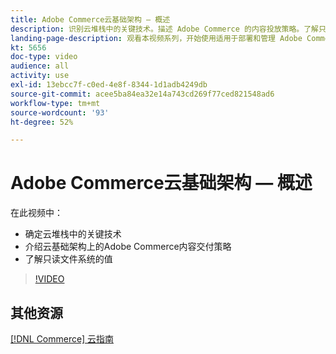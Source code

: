 ```yaml
---
title: Adobe Commerce云基础架构 — 概述
description: 识别云堆栈中的关键技术​。描述 Adobe Commerce 的内容投放策略。了解只读文件系统的价值。
landing-page-description: 观看本视频系列，开始使用适用于部署和管理 Adobe Commerce 的云基础架构。
kt: 5656
doc-type: video
audience: all
activity: use
exl-id: 13ebcc7f-c0ed-4e8f-8344-1d1adb4249db
source-git-commit: acee5ba84ea32e14a743cd269f77ced821548ad6
workflow-type: tm+mt
source-wordcount: '93'
ht-degree: 52%

---
```


# Adobe Commerce云基础架构 — 概述

在此视频中：

- 确定云堆栈中的关键技&#x200B;术
- 介绍云基础架构上的Adobe Commerce内容交付策略
- 了解只读文件系统的值

>[!VIDEO](https://video.tv.adobe.com/v/35298?quality=12&learn=on)

## 其他资源

[ [!DNL Commerce] 云指南](https://devdocs.magento.com/cloud/bk-cloud.html)
